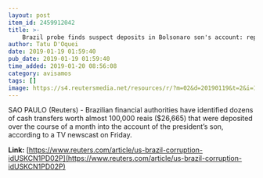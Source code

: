 ```yaml
---
layout: post
item_id: 2459912042
title: >-
    Brazil probe finds suspect deposits in Bolsonaro son's account: report
author: Tatu D'Oquei
date: 2019-01-19 01:59:40
pub_date: 2019-01-19 01:59:40
time_added: 2019-01-20 08:56:08
category: avisamos
tags: []
image: https://s4.reutersmedia.net/resources/r/?m=02&d=20190119&t=2&i=1347368292&w=1200&r=LYNXNPEF0I00X
---
```


SAO PAULO (Reuters) - Brazilian financial authorities have identified dozens of cash transfers worth almost 100,000 reais ($26,665) that were deposited over the course of a month into the account of the president’s son, according to a TV newscast on Friday.

**Link:** [https://www.reuters.com/article/us-brazil-corruption-idUSKCN1PD02P](https://www.reuters.com/article/us-brazil-corruption-idUSKCN1PD02P)


